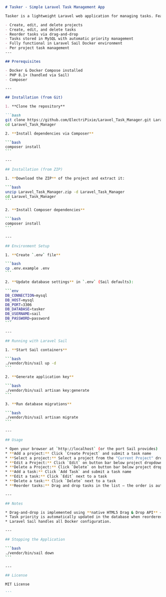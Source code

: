````markdown
# Tasker - Simple Laravel Task Management App

Tasker is a lightweight Laravel web application for managing tasks. Features include:

- Create, edit, and delete projects
- Create, edit, and delete tasks
- Reorder tasks via drag-and-drop
- Tasks stored in MySQL with automatic priority management
- Fully functional in Laravel Sail Docker environment
- Per project task management
---

## Prerequisites

- Docker & Docker Compose installed
- PHP 8.1+ (handled via Sail)
- Composer

---

## Installation (from Git)

1. **Clone the repository**

```bash
git clone https://github.com/ElectriPixie/Laravel_Task_Manager.git Laravel_Task_Manager
cd Laravel_Task_Manager

2. **Install dependencies via Composer**

```bash
composer install
```

---

## Installation (from ZIP)

1. **Download the ZIP** of the project and extract it:

```bash
unzip Laravel_Task_Manager.zip -d Laravel_Task_Manager
cd Laravel_Task_Manager
```

2. **Install Composer dependencies**

```bash
composer install
```

---

## Environment Setup

1. **Create `.env` file**

```bash
cp .env.example .env
```

2. **Update database settings** in `.env` (Sail defaults):

```env
DB_CONNECTION=mysql
DB_HOST=mysql
DB_PORT=3306
DB_DATABASE=tasker
DB_USERNAME=sail
DB_PASSWORD=password
```

---

## Running with Laravel Sail

1. **Start Sail containers**

```bash
./vendor/bin/sail up -d
```

2. **Generate application key**

```bash
./vendor/bin/sail artisan key:generate
```

3. **Run database migrations**

```bash
./vendor/bin/sail artisan migrate
```

---

## Usage

* Open your browser at `http://localhost` (or the port Sail provides)
* **Add a project:** Click `Create Project` and submit a task name
* **Select a project:** Select a project from the "Current Project" dropdown menu
* **Edit a Project:** Click `Edit` on button bar below project dropdown
* **Delete a Project:** Click `Delete` on button bar below project dropdown
* **Add a task:** Click `Add Task` and submit a task name
* **Edit a task:** Click `Edit` next to a task
* **Delete a task:** Click `Delete` next to a task
* **Reorder tasks:** Drag and drop tasks in the list — the order is automatically saved

---

## Notes

* Drag-and-drop is implemented using **native HTML5 Drag & Drop API** — no external JS libraries required.
* Task priority is automatically updated in the database when reordered.
* Laravel Sail handles all Docker configuration.

---

## Stopping the Application

```bash
./vendor/bin/sail down
```

---

## License

MIT License

```
````